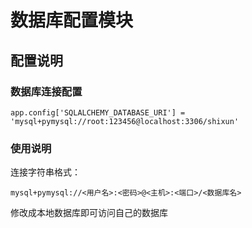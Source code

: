 # 数据库配置模块

## 配置说明

### 数据库连接配置
```plaintext
app.config['SQLALCHEMY_DATABASE_URI'] = 'mysql+pymysql://root:123456@localhost:3306/shixun'
```

### 使用说明
连接字符串格式：
```plaintext
mysql+pymysql://<用户名>:<密码>@<主机>:<端口>/<数据库名>
```
修改成本地数据库即可访问自己的数据库
